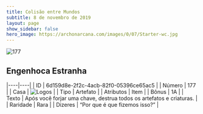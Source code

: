 ```yaml
---
title: Colisão entre Mundos
subtitle: 8 de novembro de 2019
layout: page
show_sidebar: false
hero_image: https://archonarcana.com/images/0/07/Starter-wc.jpg
---
```


![177](https://cdn.keyforgegame.com/media/card_front/pt/452_177_V525F4F7H97X_pt.png)

## Engenhoca Estranha

|----|----|
| ID | 6d159d8e-2f2c-4acb-82f0-05396ce65ac5 |
| Número | 177 |
| Casa | ![Logos](https://archonarcana.com/images/thumb/c/ce/Logos.png/22px-Logos.png "Logos") |
| Tipo | Artefato |
| Atributos | Item |
| Bônus | 1A |
| Texto | Após você forjar uma chave, destrua todos os artefatos e criaturas. |
| Raridade | Rara |
| Dizeres | “Por que é que fizemos isso?” |
